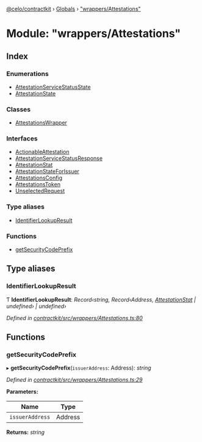 [@celo/contractkit](../README.md) › [Globals](../globals.md) › ["wrappers/Attestations"](_wrappers_attestations_.md)

# Module: "wrappers/Attestations"

## Index

### Enumerations

* [AttestationServiceStatusState](../enums/_wrappers_attestations_.attestationservicestatusstate.md)
* [AttestationState](../enums/_wrappers_attestations_.attestationstate.md)

### Classes

* [AttestationsWrapper](../classes/_wrappers_attestations_.attestationswrapper.md)

### Interfaces

* [ActionableAttestation](../interfaces/_wrappers_attestations_.actionableattestation.md)
* [AttestationServiceStatusResponse](../interfaces/_wrappers_attestations_.attestationservicestatusresponse.md)
* [AttestationStat](../interfaces/_wrappers_attestations_.attestationstat.md)
* [AttestationStateForIssuer](../interfaces/_wrappers_attestations_.attestationstateforissuer.md)
* [AttestationsConfig](../interfaces/_wrappers_attestations_.attestationsconfig.md)
* [AttestationsToken](../interfaces/_wrappers_attestations_.attestationstoken.md)
* [UnselectedRequest](../interfaces/_wrappers_attestations_.unselectedrequest.md)

### Type aliases

* [IdentifierLookupResult](_wrappers_attestations_.md#identifierlookupresult)

### Functions

* [getSecurityCodePrefix](_wrappers_attestations_.md#getsecuritycodeprefix)

## Type aliases

###  IdentifierLookupResult

Ƭ **IdentifierLookupResult**: *Record‹string, Record‹Address, [AttestationStat](../interfaces/_wrappers_attestations_.attestationstat.md) | undefined› | undefined›*

*Defined in [contractkit/src/wrappers/Attestations.ts:80](https://github.com/celo-org/celo-monorepo/blob/master/packages/sdk/contractkit/src/wrappers/Attestations.ts#L80)*

## Functions

###  getSecurityCodePrefix

▸ **getSecurityCodePrefix**(`issuerAddress`: Address): *string*

*Defined in [contractkit/src/wrappers/Attestations.ts:29](https://github.com/celo-org/celo-monorepo/blob/master/packages/sdk/contractkit/src/wrappers/Attestations.ts#L29)*

**Parameters:**

Name | Type |
------ | ------ |
`issuerAddress` | Address |

**Returns:** *string*
